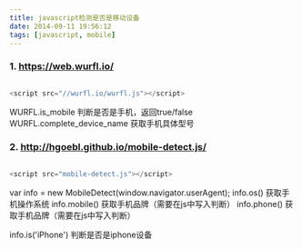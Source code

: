 ```yaml
---
title: javascript检测是否是移动设备
date: 2014-09-11 19:56:12
tags: [javascript, mobile]
---
```


### 1. https://web.wurfl.io/

```javascript

<script src="//wurfl.io/wurfl.js"></script>

```

WURFL.is_mobile                  判断是否是手机，返回true/false
WURFL.complete_device_name       获取手机具体型号


### 2. http://hgoebl.github.io/mobile-detect.js/

```javascript

<script src="mobile-detect.js"></script>

```

var info = new MobileDetect(window.navigator.userAgent);
info.os()                       获取手机操作系统
info.mobile()                   获取手机品牌（需要在js中写入判断）
info.phone()                    获取手机品牌（需要在js中写入判断）

info.is('iPhone')               判断是否是iphone设备